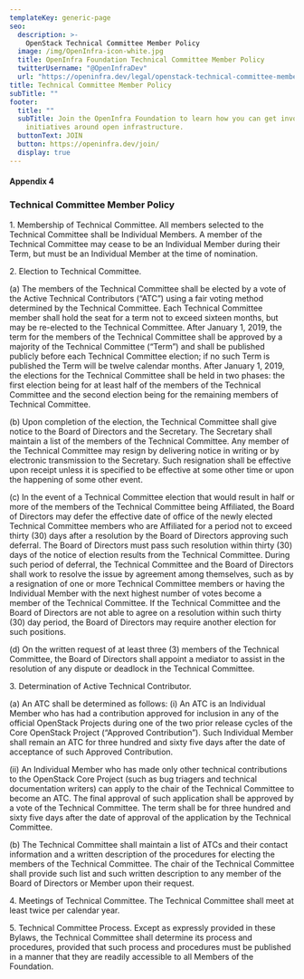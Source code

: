 ```yaml
---
templateKey: generic-page
seo:
  description: >-
    OpenStack Technical Committee Member Policy
  image: /img/OpenInfra-icon-white.jpg
  title: OpenInfra Foundation Technical Committee Member Policy
  twitterUsername: "@OpenInfraDev"
  url: "https://openinfra.dev/legal/openstack-technical-committee-member-policy"
title: Technical Committee Member Policy
subTitle: ""
footer:
  title: ""
  subTitle: Join the OpenInfra Foundation to learn how you can get involved in
    initiatives around open infrastructure.
  buttonText: JOIN
  button: https://openinfra.dev/join/
  display: true
---
```


#### Appendix 4

### Technical Committee Member Policy

1\. Membership of Technical Committee. All members selected to the Technical Committee shall be Individual Members. A member of the Technical Committee may cease to be an Individual Member during their Term, but must be an Individual Member at the time of nomination.

2\. Election to Technical Committee.

(a) The members of the Technical Committee shall be elected by a vote of the Active Technical Contributors (“ATC”) using a fair voting method determined by the Technical Committee. Each Technical Committee member shall hold the seat for a term not to exceed sixteen months, but may be re-elected to the Technical Committee. After January 1, 2019, the term for the members of the Technical Committee shall be approved by a majority of the Technical Committee (“Term”) and shall be published publicly before each Technical Committee election; if no such Term is published the Term will be twelve calendar months. After January 1, 2019, the elections for the Technical Committee shall be held in two phases: the first election being for at least half of the members of the Technical Committee and the second election being for the remaining members of Technical Committee.

(b) Upon completion of the election, the Technical Committee shall give notice to the Board of Directors and the Secretary. The Secretary shall maintain a list of the members of the Technical Committee. Any member of the Technical Committee may resign by delivering notice in writing or by electronic transmission to the Secretary. Such resignation shall be effective upon receipt unless it is specified to be effective at some other time or upon the happening of some other event.

(c) In the event of a Technical Committee election that would result in half or more of the members of the Technical Committee being Affiliated, the Board of Directors may defer the effective date of office of the newly elected Technical Committee members who are Affiliated for a period not to exceed thirty (30) days after a resolution by the Board of Directors approving such deferral. The Board of Directors must pass such resolution within thirty (30) days of the notice of election results from the Technical Committee. During such period of deferral, the Technical Committee and the Board of Directors shall work to resolve the issue by agreement among themselves, such as by a resignation of one or more Technical Committee members or having the Individual Member with the next highest number of votes become a member of the Technical Committee. If the Technical Committee and the Board of Directors are not able to agree on a resolution within such thirty (30) day period, the Board of Directors may require another election for such positions.

(d) On the written request of at least three (3) members of the Technical Committee, the Board of Directors shall appoint a mediator to assist in the resolution of any dispute or deadlock in the Technical Committee.

3\. Determination of Active Technical Contributor.

(a) An ATC shall be determined as follows:
(i) An ATC is an Individual Member who has had a contribution approved for inclusion in any of the official OpenStack Projects during one of the two prior release cycles of the Core OpenStack Project (“Approved Contribution”). Such Individual Member shall remain an ATC for three hundred and sixty five days after the date of acceptance of such Approved Contribution.

(ii) An Individual Member who has made only other technical contributions to the OpenStack Core Project (such as bug triagers and technical documentation writers) can apply to the chair of the Technical Committee to become an ATC. The final approval of such application shall be approved by a vote of the Technical Committee. The term shall be for three hundred and sixty five days after the date of approval of the application by the Technical Committee.

(b) The Technical Committee shall maintain a list of ATCs and their contact information and a written description of the procedures for electing the members of the Technical Committee. The chair of the Technical Committee shall provide such list and such written description to any member of the Board of Directors or Member upon their request.

4\. Meetings of Technical Committee. The Technical Committee shall meet at least twice per calendar year.

5\. Technical Committee Process. Except as expressly provided in these Bylaws, the Technical Committee shall determine its process and procedures, provided that such process and procedures must be published in a manner that they are readily accessible to all Members of the Foundation.
